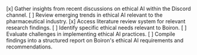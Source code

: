 [x] Gather insights from recent discussions on ethical AI within the Discord channel.
[ ] Review emerging trends in ethical AI relevant to the pharmaceutical industry.
[x] Access literature review system for relevant research findings.
[ ] Identify specific ethical needs relevant to Boiron.
[ ] Evaluate challenges in implementing ethical AI practices.
[ ] Compile findings into a structured report on Boiron's ethical AI requirements and recommendations.